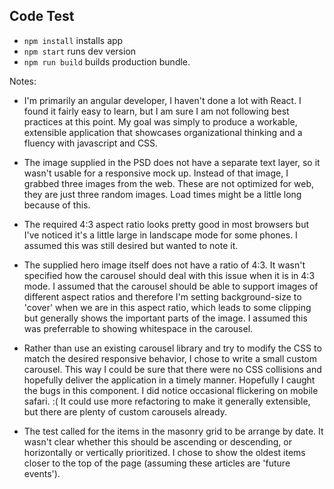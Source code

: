 
## Code Test

* `npm install` installs app
* `npm start` runs dev version
* `npm run build` builds production bundle.

Notes:

* I'm primarily an angular developer, I haven't done a lot with React. I found it fairly easy to learn, but I am sure I am not following best practices at this point. My goal was simply to produce a workable, extensible application that showcases organizational thinking and a fluency with javascript and CSS. 

* The image supplied in the PSD does not have a separate text layer, so it wasn't usable for a responsive mock up. Instead of that image, I grabbed three images from the web. These are not optimized for web, they are just three random images. Load times might be a little long because of this.

* The required 4:3 aspect ratio looks pretty good in most browsers but I've noticed it's a little large in landscape mode for some phones. I assumed this was still desired but wanted to note it.

* The supplied hero image itself does not have a ratio of 4:3. It wasn't specified how the carousel should deal with this issue when it is in 4:3 mode. I assumed that the carousel should be able to support images of different aspect ratios and therefore I'm setting background-size to 'cover' when we are in this aspect ratio, which leads to some clipping but generally shows the important parts of the image. I assumed this was preferrable to showing whitespace in the carousel.

* Rather than use an existing carousel library and try to modify the CSS to match the desired responsive behavior, I chose to write a small custom carousel. This way I could be sure that there were no CSS collisions and hopefully deliver the application in a timely manner. Hopefully I caught the bugs in this component. I did notice occasional flickering on mobile safari. :( It could use more refactoring to make it generally extensible, but there are plenty of custom carousels already.

* The test called for the items in the masonry grid to be arrange by date. It wasn't clear whether this should be ascending or descending, or horizontally or vertically prioritized. I chose to show the oldest items closer to the top of the page (assuming these articles are 'future events'). 
